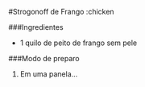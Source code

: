 #Strogonoff de Frango :chicken

###Ingredientes
 - 1 quilo de peito de frango sem pele

###Modo de preparo

1. Em uma panela...